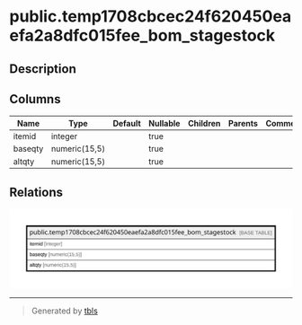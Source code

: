 # public.temp1708cbcec24f620450eaefa2a8dfc015fee_bom_stagestock

## Description

## Columns

| Name | Type | Default | Nullable | Children | Parents | Comment |
| ---- | ---- | ------- | -------- | -------- | ------- | ------- |
| itemid | integer |  | true |  |  |  |
| baseqty | numeric(15,5) |  | true |  |  |  |
| altqty | numeric(15,5) |  | true |  |  |  |

## Relations

![er](public.temp1708cbcec24f620450eaefa2a8dfc015fee_bom_stagestock.svg)

---

> Generated by [tbls](https://github.com/k1LoW/tbls)
